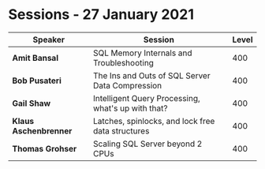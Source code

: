 # Sessions - 27 January 2021

Speaker | Session | Level
--- | --- | --- 
**Amit Bansal** | SQL Memory Internals and Troubleshooting | 400
**Bob Pusateri** | The Ins and Outs of SQL Server Data Compression | 400
**Gail Shaw** | Intelligent Query Processing, what's up with that? | 400
**Klaus Aschenbrenner** | Latches, spinlocks, and lock free data structures | 400
**Thomas Grohser** | Scaling SQL Server beyond 2 CPUs | 400